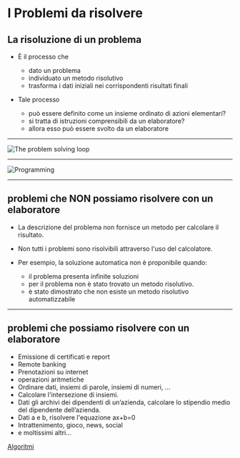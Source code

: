 # I Problemi da risolvere

## La risoluzione di un problema

* È il processo che 
  * dato un problema
  * individuato un metodo risolutivo
  * trasforma i dati iniziali nei corrispondenti risultati finali

* Tale processo
  * può essere definito come un insieme ordinato di azioni elementari?
  * si tratta di istruzioni comprensibili da un elaboratore? 
  * allora esso può essere svolto da un elaboratore

---

![The problem solving loop](https://raw.githubusercontent.com/maboglia/CorsoJava/master/appunti/img/5steploop2.jpg)

---

![Programming](https://raw.githubusercontent.com/maboglia/CorsoJava/master/appunti/img/Programming.png)

---

## problemi che NON possiamo risolvere con un elaboratore

* La descrizione del problema non fornisce un metodo per calcolare il risultato.
* Non tutti i problemi sono risolvibili attraverso l'uso del calcolatore. 

* Per esempio, la soluzione automatica non è proponibile quando:
  * il problema presenta infinite soluzioni
  * per il problema non è stato trovato un metodo risolutivo.
  * è stato dimostrato che non esiste un metodo risolutivo automatizzabile

---

## problemi che possiamo risolvere con un elaboratore

* Emissione di certificati e report
* Remote banking
* Prenotazioni su internet
* operazioni aritmetiche
* Ordinare dati, insiemi di parole, insiemi di numeri, ...
* Calcolare l'intersezione di insiemi.
* Dati gli archivi dei dipendenti di un’azienda, calcolare lo stipendio medio del dipendente dell’azienda.
* Dati a e b, risolvere l'equazione ax+b=0
* Intrattenimento, gioco, news, social
* e moltissimi altri...


[Algoritmi](https://github.com/maboglia/Fondamenti/blob/master/002_Algoritmi.md)
